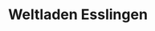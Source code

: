 ---
title: "Weltladen Esslingen"
url: /esslingen-am-neckar/weltladen-esslingen/
shop: Supermarkt
---